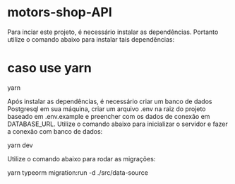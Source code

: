 # motors-shop-API

Para inciar este projeto, é necessário instalar as dependências. Portanto utilize o comando abaixo para instalar tais dependências:
# caso use yarn
yarn

Após instalar as dependências, é necessário criar um banco de dados Postgresql em sua máquina, criar um arquivo .env na raiz do projeto baseado em .env.example e preencher com os dados de conexão em DATABASE_URL. Utilize o comando abaixo para inicializar o servidor e fazer a conexão com banco de dados:

yarn dev

Utilize o comando abaixo para rodar as migrações:

yarn typeorm migration:run -d ./src/data-source
